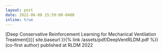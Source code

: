 ```yaml
---
layout: post
date: 2022-06-08 15:59:00-0400
inline: true
---
```


[Deep Conservative Reinforcement Learning for Mechanical Ventilation Treatment]({{ site.baseurl }}{% link /assets/pdf/DeepVentRLDM.pdf %}) (co-first author) published at RLDM 2022
